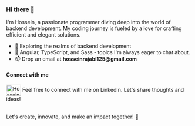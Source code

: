 ### Hi there 👋

<p>
    I'm Hossein, a passionate programmer diving deep into the world of backend development. My coding journey is fueled by a love for crafting efficient and elegant solutions.
</p>

<ul>
    <li>🔭 Exploring the realms of backend development</li>
    <li>💬 Angular, TypeScript, and Sass - topics I'm always eager to chat about.</li>
    <li>📫 Drop an email at <strong>hosseinrajabi125@gmail.com</strong></li>
</ul>

#### Connect with me

<a href="https://www.linkedin.com/in/hossein-rajabi/" target="blank"><img align="center" src="https://cdn.jsdelivr.net/npm/simple-icons@3.0.1/icons/linkedin.svg" alt="Hossein Rajabi LinkedIn" height="30" width="40" /></a>
Feel free to connect with me on LinkedIn. Let's share thoughts and ideas!

<!--
#### A Glimpse of Me

<div style="display: flex; justify-content: space-between; flex-wrap: wrap; gap: 1.2rem;">
    <img src="https://github-readme-stats.vercel.app/api/top-langs/?username=hobert-rj&layout=compact" alt="Most Used Languages" />
    <img src="https://github-readme-stats.vercel.app/api?username=hobert-rj&show_icons=true" alt="Rank" />
</div>
-->

<br>
Let's create, innovate, and make an impact together! 🚀
